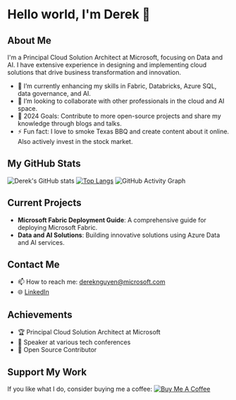 # Hello world, I'm Derek 👋

## About Me
I'm a Principal Cloud Solution Architect at Microsoft, focusing on Data and AI. I have extensive experience in designing and implementing cloud solutions that drive business transformation and innovation.

- 🌱 I’m currently enhancing my skills in Fabric, Databricks, Azure SQL, data governance, and AI.
- 👯 I’m looking to collaborate with other professionals in the cloud and AI space.
- 🥅 2024 Goals: Contribute to more open-source projects and share my knowledge through blogs and talks.
- ⚡ Fun fact: I love to smoke Texas BBQ and create content about it online. Also actively invest in the stock market.

## My GitHub Stats
![Derek's GitHub stats](https://github-readme-stats.vercel.app/api?username=dereknguyenio&show_icons=true&theme=radical)
[![Top Langs](https://github-readme-stats.vercel.app/api/top-langs/?username=dereknguyenio&layout=compact)](https://github.com/anuraghazra/github-readme-stats)
![GitHub Activity Graph](https://github-readme-activity-graph.cyclic.app/graph?username=dereknguyenio&theme=dracula)

## Current Projects
- **Microsoft Fabric Deployment Guide**: A comprehensive guide for deploying Microsoft Fabric.
- **Data and AI Solutions**: Building innovative solutions using Azure Data and AI services.

## Contact Me
- 📫 How to reach me: [dereknguyen@microsoft.com](mailto:dereknguyen@microsoft.com)
- 🌐 [LinkedIn](https://www.linkedin.com/in/derek-nguyen/)

## Achievements
- 🏆 Principal Cloud Solution Architect at Microsoft
- 🏅 Speaker at various tech conferences
- 🌟 Open Source Contributor

## Support My Work
If you like what I do, consider buying me a coffee:
[![Buy Me A Coffee](https://img.shields.io/badge/-Buy%20Me%20A%20Coffee-orange?style=flat-square&logo=buy-me-a-coffee)](https://www.buymeacoffee.com/dereknguyen)

